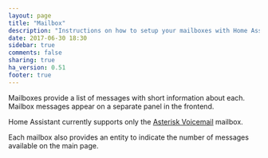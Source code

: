 ```yaml
---
layout: page
title: "Mailbox"
description: "Instructions on how to setup your mailboxes with Home Assistant."
date: 2017-06-30 18:30
sidebar: true
comments: false
sharing: true
ha_version: 0.51
footer: true
---
```


Mailboxes provide a list of messages with short information about each.  Mailbox messages appear on a separate panel in the frontend.

Home Assistant currently supports only the [Asterisk Voicemail](/component/mailbox.asterisk_mbox) mailbox.

Each mailbox also provides an entity to indicate the number of messages available on the main page.

